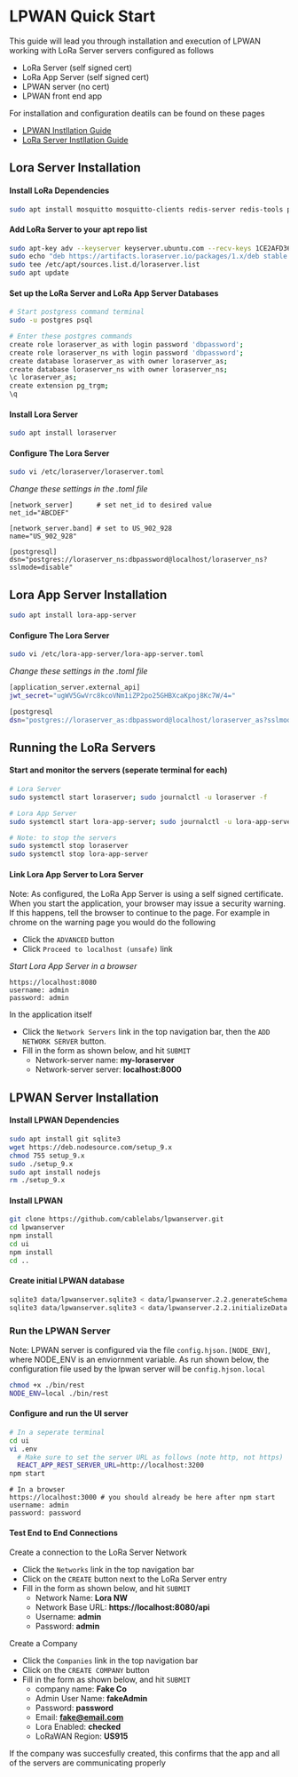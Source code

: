 # LPWAN Quick Start

This guide will lead you through installation and execution of LPWAN
working with LoRa Server servers configured as follows

* LoRa Server (self signed cert)
* LoRa App Server (self signed cert)
* LPWAN server (no cert)
* LPWAN front end app

For installation and configuration deatils can be found on these pages

* [LPWAN Instllation Guide](https://lpwanserver.com/install/)
* [LoRa Server Instllation Guide](https://www.loraserver.io/overview/)

## Lora Server Installation

#### Install LoRa Dependencies
```bash
sudo apt install mosquitto mosquitto-clients redis-server redis-tools postgresql
```

#### Add LoRa Server to your apt repo list
```bash
sudo apt-key adv --keyserver keyserver.ubuntu.com --recv-keys 1CE2AFD36DBCCA00
sudo echo "deb https://artifacts.loraserver.io/packages/1.x/deb stable main" | \
sudo tee /etc/apt/sources.list.d/loraserver.list
sudo apt update
```

#### Set up the LoRa Server and LoRa App Server Databases
```bash
# Start postgress command terminal
sudo -u postgres psql

# Enter these postgres commands
create role loraserver_as with login password 'dbpassword';
create role loraserver_ns with login password 'dbpassword';
create database loraserver_as with owner loraserver_as;
create database loraserver_ns with owner loraserver_ns;
\c loraserver_as;
create extension pg_trgm;
\q
```

#### Install Lora Server
```bash
sudo apt install loraserver
```

#### Configure The Lora Server
```bash
sudo vi /etc/loraserver/loraserver.toml
```

_Change these settings in the .toml file_
```
[network_server]      # set net_id to desired value
net_id="ABCDEF"

[network_server.band] # set to US_902_928
name="US_902_928"

[postgresql]
dsn="postgres://loraserver_ns:dbpassword@localhost/loraserver_ns?sslmode=disable"
```

## Lora App Server Installation
```bash
sudo apt install lora-app-server
```

#### Configure The Lora Server
```bash
sudo vi /etc/lora-app-server/lora-app-server.toml
```

_Change these settings in the .toml file_
```bash
[application_server.external_api]
jwt_secret="ugWV5GwVrc8kcoVNm1iZP2po25GHBXcaKpoj8Kc7W/4="

[postgresql
dsn="postgres://loraserver_as:dbpassword@localhost/loraserver_as?sslmode=disable"
```

## Running the LoRa Servers

#### Start and monitor the servers (seperate terminal for each)
```bash
# Lora Server
sudo systemctl start loraserver; sudo journalctl -u loraserver -f

# Lora App Server
sudo systemctl start lora-app-server; sudo journalctl -u lora-app-server  -f

# Note: to stop the servers
sudo systemctl stop loraserver
sudo systemctl stop lora-app-server
```

#### Link Lora App Server to Lora Server

Note: As configured, the LoRa App Server is using a self signed certificate.  When you start the application, your browser may issue a security warning.  If this happens, tell the browser to continue to the page.  For example in chrome on the warning page you would do the following

* Click the `ADVANCED` button
* Click `Proceed to localhost (unsafe)` link


_Start Lora App Server in a browser_
```
https://localhost:8080
username: admin
password: admin
```

In the application itself

* Click the `Network Servers` link in the top navigation bar, then the `ADD NETWORK SERVER` button.
* Fill in the form as shown below, and hit `SUBMIT`
  - Network-server name: **my-loraserver**
  - Network-server server: **localhost:8000**

## LPWAN Server Installation

#### Install LPWAN Dependencies
```bash
sudo apt install git sqlite3
wget https://deb.nodesource.com/setup_9.x
chmod 755 setup_9.x
sudo ./setup_9.x
sudo apt install nodejs
rm ./setup_9.x
```


#### Install LPWAN
```bash
git clone https://github.com/cablelabs/lpwanserver.git
cd lpwanserver
npm install
cd ui
npm install
cd ..
```

#### Create initial LPWAN database
```bash
sqlite3 data/lpwanserver.sqlite3 < data/lpwanserver.2.2.generateSchema.sql
sqlite3 data/lpwanserver.sqlite3 < data/lpwanserver.2.2.initializeData.sql
```

### Run the LPWAN Server

Note: LPWAN server is configured via the file `config.hjson.[NODE_ENV]`, where NODE_ENV is an enviornment variable.  As run shown below, the configuration file used by the lpwan server will be `config.hjson.local`
```bash
chmod +x ./bin/rest
NODE_ENV=local ./bin/rest
```

#### Configure and run the UI server
```bash
# In a seperate terminal
cd ui
vi .env
  # Make sure to set the server URL as follows (note http, not https)
  REACT_APP_REST_SERVER_URL=http://localhost:3200
npm start
```

```
# In a browser
https://localhost:3000 # you should already be here after npm start
username: admin
password: password
```

#### Test End to End Connections

Create a connection to the LoRa Server Network
* Click the `Networks` link in the top navigation bar
* Click on the `CREATE` button next to the LoRa Server entry
* Fill in the form as shown below, and hit `SUBMIT`
  - Network Name: **Lora NW**
  - Network Base URL: **https://localhost:8080/api**
  - Username: **admin**
  - Password: **admin**

Create a Company
* Click the `Companies` link in the top navigation bar
* Click on the `CREATE COMPANY` button
* Fill in the form as shown below, and hit `SUBMIT`
  - company name: **Fake Co**
  - Admin User Name: **fakeAdmin**
  - Password: **password**
  - Email: **fake@email.com**
  - Lora Enabled: **checked**
  - LoRaWAN Region: **US915**

If the company was succesfully created, this confirms that the app and all of the servers are communicating properly
